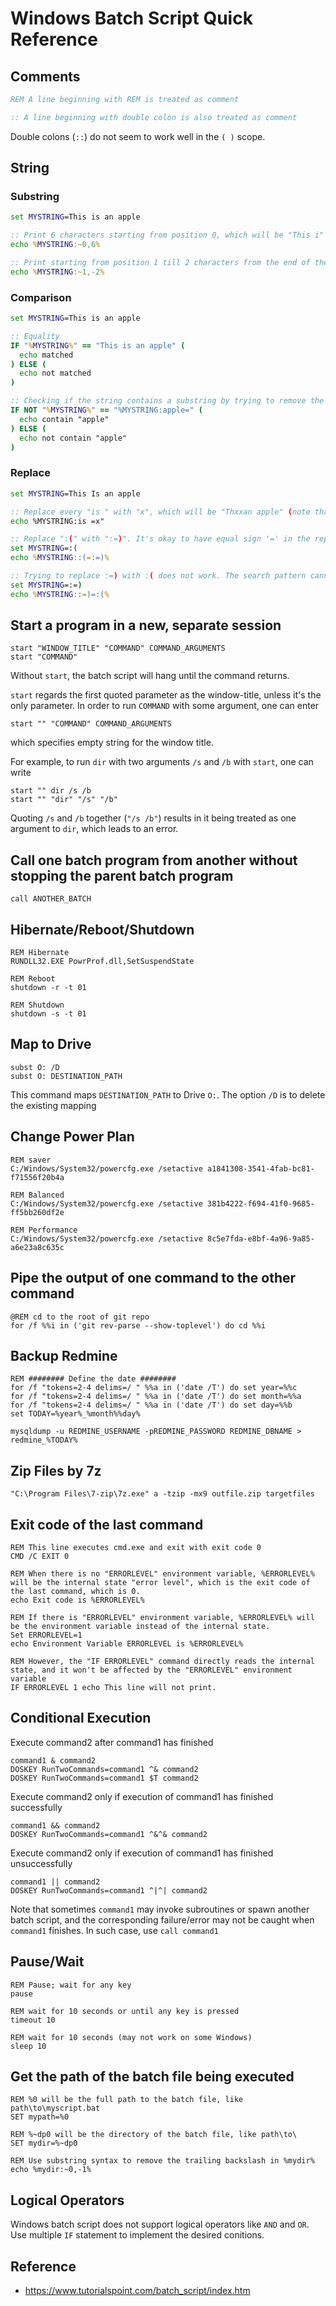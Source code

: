 # Windows Batch Script Quick Reference

## Comments

```bat
REM A line beginning with REM is treated as comment

:: A line beginning with double colon is also treated as comment
```

Double colons (`::`) do not seem to work well in the `( )` scope. 

## String

### Substring

```bat
set MYSTRING=This is an apple

:: Print 6 characters starting from position 0, which will be "This i"
echo %MYSTRING:~0,6%

:: Print starting from position 1 till 2 characters from the end of the string, which will be "his is an app"
echo %MYSTRING:~1,-2%
```

### Comparison

```bat
set MYSTRING=This is an apple

:: Equality
IF "%MYSTRING%" == "This is an apple" (
  echo matched
) ELSE (
  echo not matched
)

:: Checking if the string contains a substring by trying to remove the substring
IF NOT "%MYSTRING%" == "%MYSTRING:apple=" (
  echo contain "apple"
) ELSE (
  echo not contain "apple"
)
```

### Replace

```bat
set MYSTRING=This Is an apple

:: Replace every "is " with "x", which will be "Thxxan apple" (note that the search is case insensitive)
echo %MYSTRING:is =x"

:: Replace ":(" with ":=)". It's okay to have equal sign '=' in the replace pattern
set MYSTRING=:(
echo %MYSTRING::(=:=)%

:: Trying to replace :=) with :( does not work. The search pattern cannot contain equal sign '='. 
set MYSTRING=:=)
echo %MYSTRING::=)=:(%
```

## Start a program in a new, separate session

```batch
start "WINDOW_TITLE" "COMMAND" COMMAND_ARGUMENTS
start "COMMAND"
```

Without `start`, the batch script will hang until the command returns.

`start` regards the first quoted parameter as the window-title, unless it's the only parameter. In order to run `COMMAND` with some argument, one can enter

```batch
start "" "COMMAND" COMMAND_ARGUMENTS
```

which specifies empty string for the window title.

For example, to run `dir` with two arguments `/s` and `/b` with `start`, one can write

```batch
start "" dir /s /b
start "" "dir" "/s" "/b"
```

Quoting `/s` and `/b` together (`"/s /b"`) results in it being treated as one argument to `dir`, which leads to an error.

## Call one batch program from another without stopping the parent batch program

```batch
call ANOTHER_BATCH
```

## Hibernate/Reboot/Shutdown

```batch
REM Hibernate
RUNDLL32.EXE PowrProf.dll,SetSuspendState

REM Reboot
shutdown -r -t 01

REM Shutdown
shutdown -s -t 01
```

## Map to Drive

```batch
subst O: /D
subst O: DESTINATION_PATH
```

This command maps `DESTINATION_PATH` to Drive `O:`. The option `/D` is to delete the existing mapping

## Change Power Plan

```batch
REM saver
C:/Windows/System32/powercfg.exe /setactive a1841308-3541-4fab-bc81-f71556f20b4a  

REM Balanced
C:/Windows/System32/powercfg.exe /setactive 381b4222-f694-41f0-9685-ff5bb260df2e

REM Performance
C:/Windows/System32/powercfg.exe /setactive 8c5e7fda-e8bf-4a96-9a85-a6e23a8c635c
```

## Pipe the output of one command to the other command

```batch
@REM cd to the root of git repo
for /f %%i in ('git rev-parse --show-toplevel') do cd %%i
```

## Backup Redmine

```batch
REM ######## Define the date ########
for /f "tokens=2-4 delims=/ " %%a in ('date /T') do set year=%%c
for /f "tokens=2-4 delims=/ " %%a in ('date /T') do set month=%%a
for /f "tokens=2-4 delims=/ " %%a in ('date /T') do set day=%%b
set TODAY=%year%_%month%%day%

mysqldump -u REDMINE_USERNAME -pREDMINE_PASSWORD REDMINE_DBNAME > redmine_%TODAY%
```

## Zip Files by 7z

```batch
"C:\Program Files\7-zip\7z.exe" a -tzip -mx9 outfile.zip targetfiles
```

## Exit code of the last command

```batch
REM This line executes cmd.exe and exit with exit code 0
CMD /C EXIT 0

REM When there is no "ERRORLEVEL" environment variable, %ERRORLEVEL% will be the internal state "error level", which is the exit code of the last command, which is 0.
echo Exit code is %ERRORLEVEL%

REM If there is "ERRORLEVEL" environment variable, %ERRORLEVEL% will be the environment variable instead of the internal state.
Set ERRORLEVEL=1
echo Environment Variable ERRORLEVEL is %ERRORLEVEL%

REM However, the "IF ERRORLEVEL" command directly reads the internal state, and it won't be affected by the "ERRORLEVEL" environment variable
IF ERRORLEVEL 1 echo This line will not print.
```

## Conditional Execution

Execute command2 after command1  has finished

```batch
command1 & command2
DOSKEY RunTwoCommands=command1 ^& command2
DOSKEY RunTwoCommands=command1 $T command2
```

Execute command2 only if execution of command1 has finished successfully

```batch
command1 && command2
DOSKEY RunTwoCommands=command1 ^&^& command2
```

Execute command2 only if execution of command1 has finished unsuccessfully

```batch
command1 || command2
DOSKEY RunTwoCommands=command1 ^|^| command2
```

Note that sometimes `command1` may invoke subroutines or spawn another batch script, and the corresponding failure/error may not be caught when `command1` finishes. In such case, use `call command1`

## Pause/Wait

```batch
REM Pause; wait for any key
pause

REM wait for 10 seconds or until any key is pressed
timeout 10

REM wait for 10 seconds (may not work on some Windows)
sleep 10
```

## Get the path of the batch file being executed

```batch
REM %0 will be the full path to the batch file, like path\to\myscript.bat
SET mypath=%0

REM %~dp0 will be the directory of the batch file, like path\to\
SET mydir=%~dp0

REM Use substring syntax to remove the trailing backslash in %mydir%
echo %mydir:~0,-1%
``` 

## Logical Operators

Windows batch script does not support logical operators like `AND` and `OR`. Use multiple `IF` statement to implement the desired conitions.

## Reference

* https://www.tutorialspoint.com/batch_script/index.htm
